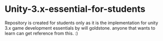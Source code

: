 # Unity-3.x-essential-for-students
Repository is created for students only as it is the implementation for unity 3.x game development essentials by will goldstone. anyone that wants to learn can get reference from this. :) 
